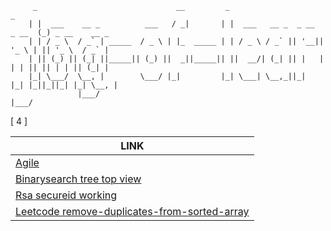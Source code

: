         
         _                               __         _                            _
        | |  ___    __ _          ___   / _|       | |  ___   __ _  _ __  _ __  (_) _ __    __ _
        | | / _ \  / _` | _____  / _ \ | |_  _____ | | / _ \ / _` || '__|| '_ \ | || '_ \  / _` |
        | || (_) || (_| ||_____|| (_) ||  _||_____|| ||  __/| (_| || |   | | | || || | | || (_| |
        |_| \___/  \__, |        \___/ |_|         |_| \___| \__,_||_|   |_| |_||_||_| |_| \__, |
                   |___/                                                                   |___/
        

[ 4 ]

| LINK |
|------|
|[Agile](https://github.com/ravish0007/log-of-learning/tree/main/notes/notes-05-jan-2021.md#1---agile) |
|[Binarysearch tree top view](https://github.com/ravish0007/log-of-learning/tree/main/notes/notes-04-jan-2021.md#1---binarysearch-tree-top-view) |
|[Rsa secureid working](https://github.com/ravish0007/log-of-learning/tree/main/notes/notes-04-jan-2021.md#2---rsa-secureid-working) |
|[Leetcode remove-duplicates-from-sorted-array](https://github.com/ravish0007/log-of-learning/tree/main/notes/notes-02-jan-2021.md#1---leetcode-remove-duplicates-from-sorted-array) |
